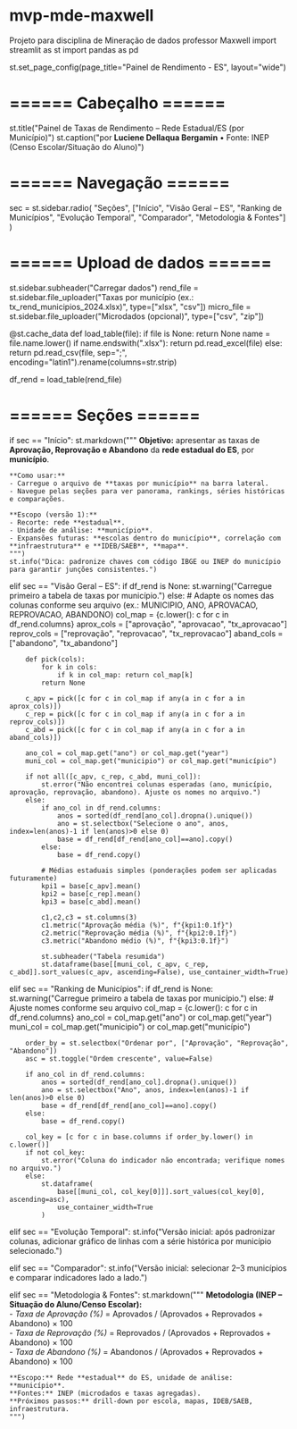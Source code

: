 # mvp-mde-maxwell
Projeto para disciplina de Mineração de dados professor Maxwell
import streamlit as st
import pandas as pd

st.set_page_config(page_title="Painel de Rendimento - ES", layout="wide")

# ====== Cabeçalho ======
st.title("Painel de Taxas de Rendimento – Rede Estadual/ES (por Município)")
st.caption("por **Luciene Dellaqua Bergamin** • Fonte: INEP (Censo Escolar/Situação do Aluno)")

# ====== Navegação ======
sec = st.sidebar.radio(
    "Seções",
    ["Início", "Visão Geral – ES", "Ranking de Municípios", "Evolução Temporal", "Comparador", "Metodologia & Fontes"]
)

# ====== Upload de dados ======
st.sidebar.subheader("Carregar dados")
rend_file = st.sidebar.file_uploader("Taxas por município (ex.: tx_rend_municipios_2024.xlsx)", type=["xlsx", "csv"])
micro_file = st.sidebar.file_uploader("Microdados (opcional)", type=["csv", "zip"])

@st.cache_data
def load_table(file):
    if file is None:
        return None
    name = file.name.lower()
    if name.endswith(".xlsx"):
        return pd.read_excel(file)
    else:
        return pd.read_csv(file, sep=";", encoding="latin1").rename(columns=str.strip)

df_rend = load_table(rend_file)

# ====== Seções ======
if sec == "Início":
    st.markdown("""
    **Objetivo:** apresentar as taxas de **Aprovação, Reprovação e Abandono** da **rede estadual do ES**, por **município**.
    
    **Como usar:**
    - Carregue o arquivo de **taxas por município** na barra lateral.
    - Navegue pelas seções para ver panorama, rankings, séries históricas e comparações.
    
    **Escopo (versão 1):**
    - Recorte: rede **estadual**.
    - Unidade de análise: **município**.
    - Expansões futuras: **escolas dentro do município**, correlação com **infraestrutura** e **IDEB/SAEB**, **mapa**.
    """)
    st.info("Dica: padronize chaves com código IBGE ou INEP do município para garantir junções consistentes.")

elif sec == "Visão Geral – ES":
    if df_rend is None:
        st.warning("Carregue primeiro a tabela de taxas por município.")
    else:
        # Adapte os nomes das colunas conforme seu arquivo (ex.: MUNICIPIO, ANO, APROVACAO, REPROVACAO, ABANDONO)
        col_map = {c.lower(): c for c in df_rend.columns}
        aprox_cols = ["aprovação", "aprovacao", "tx_aprovacao"]
        reprov_cols = ["reprovação", "reprovacao", "tx_reprovacao"]
        aband_cols = ["abandono", "tx_abandono"]

        def pick(cols):
            for k in cols:
                if k in col_map: return col_map[k]
            return None

        c_apv = pick([c for c in col_map if any(a in c for a in aprox_cols)])
        c_rep = pick([c for c in col_map if any(a in c for a in reprov_cols)])
        c_abd = pick([c for c in col_map if any(a in c for a in aband_cols)])

        ano_col = col_map.get("ano") or col_map.get("year")
        muni_col = col_map.get("municipio") or col_map.get("município")

        if not all([c_apv, c_rep, c_abd, muni_col]):
            st.error("Não encontrei colunas esperadas (ano, município, aprovação, reprovação, abandono). Ajuste os nomes no arquivo.")
        else:
            if ano_col in df_rend.columns:
                anos = sorted(df_rend[ano_col].dropna().unique())
                ano = st.selectbox("Selecione o ano", anos, index=len(anos)-1 if len(anos)>0 else 0)
                base = df_rend[df_rend[ano_col]==ano].copy()
            else:
                base = df_rend.copy()

            # Médias estaduais simples (ponderações podem ser aplicadas futuramente)
            kpi1 = base[c_apv].mean()
            kpi2 = base[c_rep].mean()
            kpi3 = base[c_abd].mean()

            c1,c2,c3 = st.columns(3)
            c1.metric("Aprovação média (%)", f"{kpi1:0.1f}")
            c2.metric("Reprovação média (%)", f"{kpi2:0.1f}")
            c3.metric("Abandono médio (%)", f"{kpi3:0.1f}")

            st.subheader("Tabela resumida")
            st.dataframe(base[[muni_col, c_apv, c_rep, c_abd]].sort_values(c_apv, ascending=False), use_container_width=True)

elif sec == "Ranking de Municípios":
    if df_rend is None:
        st.warning("Carregue primeiro a tabela de taxas por município.")
    else:
        # Ajuste nomes conforme seu arquivo
        col_map = {c.lower(): c for c in df_rend.columns}
        ano_col = col_map.get("ano") or col_map.get("year")
        muni_col = col_map.get("municipio") or col_map.get("município")

        order_by = st.selectbox("Ordenar por", ["Aprovação", "Reprovação", "Abandono"])
        asc = st.toggle("Ordem crescente", value=False)

        if ano_col in df_rend.columns:
            anos = sorted(df_rend[ano_col].dropna().unique())
            ano = st.selectbox("Ano", anos, index=len(anos)-1 if len(anos)>0 else 0)
            base = df_rend[df_rend[ano_col]==ano].copy()
        else:
            base = df_rend.copy()

        col_key = [c for c in base.columns if order_by.lower() in c.lower()]
        if not col_key:
            st.error("Coluna do indicador não encontrada; verifique nomes no arquivo.")
        else:
            st.dataframe(
                base[[muni_col, col_key[0]]].sort_values(col_key[0], ascending=asc),
                use_container_width=True
            )

elif sec == "Evolução Temporal":
    st.info("Versão inicial: após padronizar colunas, adicionar gráfico de linhas com a série histórica por município selecionado.")

elif sec == "Comparador":
    st.info("Versão inicial: selecionar 2–3 municípios e comparar indicadores lado a lado.")

elif sec == "Metodologia & Fontes":
    st.markdown("""
    **Metodologia (INEP – Situação do Aluno/Censo Escolar):**  
    - *Taxa de Aprovação (%)* = Aprovados / (Aprovados + Reprovados + Abandono) × 100  
    - *Taxa de Reprovação (%)* = Reprovados / (Aprovados + Reprovados + Abandono) × 100  
    - *Taxa de Abandono (%)* = Abandonos / (Aprovados + Reprovados + Abandono) × 100  

    **Escopo:** Rede **estadual** do ES, unidade de análise: **município**.  
    **Fontes:** INEP (microdados e taxas agregadas).  
    **Próximos passos:** drill-down por escola, mapas, IDEB/SAEB, infraestrutura.
    """)

